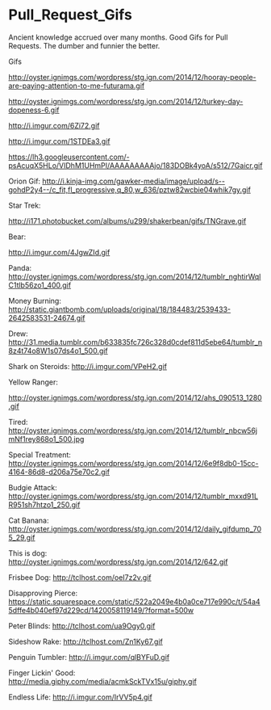 Pull_Request_Gifs
=================

Ancient knowledge accrued over many months.
Good Gifs for Pull Requests. The dumber and funnier the better.

Gifs

http://oyster.ignimgs.com/wordpress/stg.ign.com/2014/12/hooray-people-are-paying-attention-to-me-futurama.gif

http://oyster.ignimgs.com/wordpress/stg.ign.com/2014/12/turkey-day-dopeness-6.gif

http://i.imgur.com/6Zi72.gif

http://i.imgur.com/1STDEa3.gif

https://lh3.googleusercontent.com/-psAcuqX5HLo/VIDhM1UHmPI/AAAAAAAAAjo/183DOBk4yoA/s512/7Gaicr.gif

Orion Gif:
http://i.kinja-img.com/gawker-media/image/upload/s--gohdP2y4--/c_fit,fl_progressive,q_80,w_636/pztw82wcbie04whik7gy.gif

Star Trek:

http://i171.photobucket.com/albums/u299/shakerbean/gifs/TNGrave.gif

Bear:

http://i.imgur.com/4JgwZId.gif

Panda:
http://oyster.ignimgs.com/wordpress/stg.ign.com/2014/12/tumblr_nghtirWqlC1tlb56zo1_400.gif


Money Burning:
http://static.giantbomb.com/uploads/original/18/184483/2539433-2642583531-24674.gif

Drew:
http://31.media.tumblr.com/b633835fc726c328d0cdef811d5ebe64/tumblr_n8z4t74o8W1s07ds4o1_500.gif

Shark on Steroids:
http://i.imgur.com/VPeH2.gif

Yellow Ranger:

http://oyster.ignimgs.com/wordpress/stg.ign.com/2014/12/ahs_090513_1280.gif

Tired:
http://oyster.ignimgs.com/wordpress/stg.ign.com/2014/12/tumblr_nbcw56jmNf1rey868o1_500.jpg

Special Treatment:
http://oyster.ignimgs.com/wordpress/stg.ign.com/2014/12/6e9f8db0-15cc-4164-86d8-d206a75e70c2.gif

Budgie Attack:
http://oyster.ignimgs.com/wordpress/stg.ign.com/2014/12/tumblr_mxxd91LR951sh7htzo1_250.gif

Cat Banana:
http://oyster.ignimgs.com/wordpress/stg.ign.com/2014/12/daily_gifdump_705_29.gif

This is dog:
http://oyster.ignimgs.com/wordpress/stg.ign.com/2014/12/642.gif

Frisbee Dog:
http://tclhost.com/oeI7z2v.gif

Disapproving Pierce:
https://static.squarespace.com/static/522a2049e4b0a0ce717e990c/t/54a45dffe4b040ef97d229cd/1420058119149/?format=500w

Peter Blinds:
http://tclhost.com/ua9Ogy0.gif

Sideshow Rake:
http://tclhost.com/Zn1Ky67.gif

Penguin Tumbler:
http://i.imgur.com/qlBYFuD.gif

Finger Lickin' Good:
http://media.giphy.com/media/acmkSckTVx15u/giphy.gif

Endless Life:
http://i.imgur.com/IrVV5p4.gif
